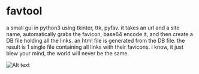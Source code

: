 # favtool
a small gui in python3 using tkinter, ttk, pyfav.
it takes an url and a site name, automatically grabs the favicon, base64 encode it,
and then create a DB file holding all the links.
an html file is generated from the DB file.
the result is 1 single file containing all links with their favicons.
i know, it just blew your mind, the world will never be the same.

![Alt text](https://github.com/freeaks/nsklaus/blob/master/screenshot.png?raw=true?raw=true "Optional Title")

